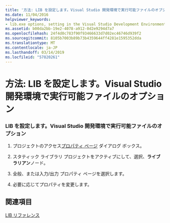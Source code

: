 ```yaml
---
title: '方法: LIB を設定します。Visual Studio 開発環境で実行可能ファイルのオプション'
ms.date: 11/04/2016
helpviewer_keywords:
- lib.exe options, setting in the Visual Studio Development Environment
ms.assetid: b00da2bb-19e2-4078-a912-0d2e9294d7a7
ms.openlocfilehash: 24f4d0c783f90f93466633d7d02ec46746d939f2
ms.sourcegitcommit: 8105b7003b89b73b4359644ff4281e1595352dda
ms.translationtype: MT
ms.contentlocale: ja-JP
ms.lasthandoff: 03/14/2019
ms.locfileid: "57820261"
---
```

# <a name="how-to-set-libexe-options-in-the-visual-studio-development-environment"></a>方法: LIB を設定します。Visual Studio 開発環境で実行可能ファイルのオプション

### <a name="to-set-libexe-options-in-the-visual-studio-development-environment"></a>LIB を設定します。Visual Studio 開発環境で実行可能ファイルのオプション

1. プロジェクトのアクセス[プロパティ ページ](../working-with-project-properties.md) ダイアログ ボックス。

1. スタティック ライブラリ プロジェクトをアクティブにして、選択、**ライブラリアン**ノード。

1. 全般、または入力/出力 プロパティ ページを選択します。

1. 必要に応じてプロパティを変更します。

## <a name="see-also"></a>関連項目

[LIB リファレンス](lib-reference.md)
